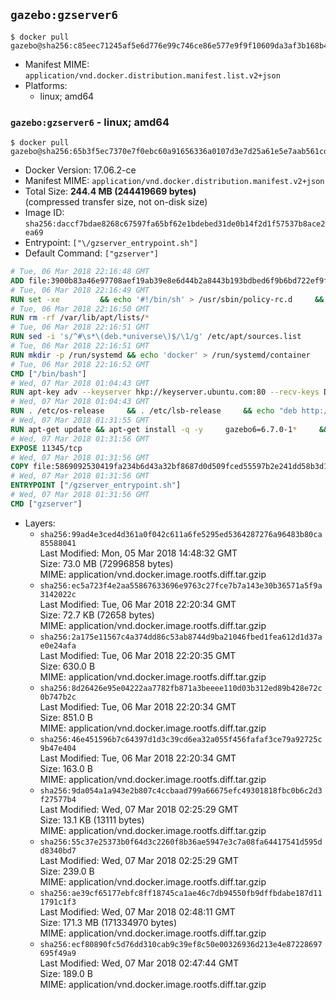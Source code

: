 ## `gazebo:gzserver6`

```console
$ docker pull gazebo@sha256:c85eec71245af5e6d776e99c746ce86e577e9f9f10609da3af3b168b47fc5920
```

-	Manifest MIME: `application/vnd.docker.distribution.manifest.list.v2+json`
-	Platforms:
	-	linux; amd64

### `gazebo:gzserver6` - linux; amd64

```console
$ docker pull gazebo@sha256:65b3f5ec7370e7f0ebc60a91656336a0107d3e7d25a61e5e7aab561cddd4e0c7
```

-	Docker Version: 17.06.2-ce
-	Manifest MIME: `application/vnd.docker.distribution.manifest.v2+json`
-	Total Size: **244.4 MB (244419669 bytes)**  
	(compressed transfer size, not on-disk size)
-	Image ID: `sha256:daccf7bdae8268c67597fa65bf62e1bdebed31de0b14f2d1f57537b8ace2ea69`
-	Entrypoint: `["\/gzserver_entrypoint.sh"]`
-	Default Command: `["gzserver"]`

```dockerfile
# Tue, 06 Mar 2018 22:16:48 GMT
ADD file:3900b83a46e97708aef19ab39e8e6d44b2a8443b193bdbed6f9b6bd722ef9f7f in / 
# Tue, 06 Mar 2018 22:16:49 GMT
RUN set -xe 		&& echo '#!/bin/sh' > /usr/sbin/policy-rc.d 	&& echo 'exit 101' >> /usr/sbin/policy-rc.d 	&& chmod +x /usr/sbin/policy-rc.d 		&& dpkg-divert --local --rename --add /sbin/initctl 	&& cp -a /usr/sbin/policy-rc.d /sbin/initctl 	&& sed -i 's/^exit.*/exit 0/' /sbin/initctl 		&& echo 'force-unsafe-io' > /etc/dpkg/dpkg.cfg.d/docker-apt-speedup 		&& echo 'DPkg::Post-Invoke { "rm -f /var/cache/apt/archives/*.deb /var/cache/apt/archives/partial/*.deb /var/cache/apt/*.bin || true"; };' > /etc/apt/apt.conf.d/docker-clean 	&& echo 'APT::Update::Post-Invoke { "rm -f /var/cache/apt/archives/*.deb /var/cache/apt/archives/partial/*.deb /var/cache/apt/*.bin || true"; };' >> /etc/apt/apt.conf.d/docker-clean 	&& echo 'Dir::Cache::pkgcache ""; Dir::Cache::srcpkgcache "";' >> /etc/apt/apt.conf.d/docker-clean 		&& echo 'Acquire::Languages "none";' > /etc/apt/apt.conf.d/docker-no-languages 		&& echo 'Acquire::GzipIndexes "true"; Acquire::CompressionTypes::Order:: "gz";' > /etc/apt/apt.conf.d/docker-gzip-indexes 		&& echo 'Apt::AutoRemove::SuggestsImportant "false";' > /etc/apt/apt.conf.d/docker-autoremove-suggests
# Tue, 06 Mar 2018 22:16:50 GMT
RUN rm -rf /var/lib/apt/lists/*
# Tue, 06 Mar 2018 22:16:51 GMT
RUN sed -i 's/^#\s*\(deb.*universe\)$/\1/g' /etc/apt/sources.list
# Tue, 06 Mar 2018 22:16:51 GMT
RUN mkdir -p /run/systemd && echo 'docker' > /run/systemd/container
# Tue, 06 Mar 2018 22:16:52 GMT
CMD ["/bin/bash"]
# Wed, 07 Mar 2018 01:04:43 GMT
RUN apt-key adv --keyserver hkp://keyserver.ubuntu.com:80 --recv-keys D2486D2DD83DB69272AFE98867170598AF249743
# Wed, 07 Mar 2018 01:04:43 GMT
RUN . /etc/os-release     && . /etc/lsb-release     && echo "deb http://packages.osrfoundation.org/gazebo/$ID-stable $DISTRIB_CODENAME main" > /etc/apt/sources.list.d/gazebo-latest.list
# Wed, 07 Mar 2018 01:31:55 GMT
RUN apt-get update && apt-get install -q -y     gazebo6=6.7.0-1*     && rm -rf /var/lib/apt/lists/*
# Wed, 07 Mar 2018 01:31:56 GMT
EXPOSE 11345/tcp
# Wed, 07 Mar 2018 01:31:56 GMT
COPY file:5869092530419fa234b6d43a32bf8687d0d509fced55597b2e241dd58b3d1335 in / 
# Wed, 07 Mar 2018 01:31:56 GMT
ENTRYPOINT ["/gzserver_entrypoint.sh"]
# Wed, 07 Mar 2018 01:31:56 GMT
CMD ["gzserver"]
```

-	Layers:
	-	`sha256:99ad4e3ced4d361a0f042c611a6fe5295ed5364287276a96483b80ca85588041`  
		Last Modified: Mon, 05 Mar 2018 14:48:32 GMT  
		Size: 73.0 MB (72996858 bytes)  
		MIME: application/vnd.docker.image.rootfs.diff.tar.gzip
	-	`sha256:ec5a723f4e2aa55867633696e9763c27fce7b7a143e30b36571a5f9a3142022c`  
		Last Modified: Tue, 06 Mar 2018 22:20:34 GMT  
		Size: 72.7 KB (72658 bytes)  
		MIME: application/vnd.docker.image.rootfs.diff.tar.gzip
	-	`sha256:2a175e11567c4a374dd86c53ab8744d9ba21046fbed1fea612d1d37ae0e24afa`  
		Last Modified: Tue, 06 Mar 2018 22:20:35 GMT  
		Size: 630.0 B  
		MIME: application/vnd.docker.image.rootfs.diff.tar.gzip
	-	`sha256:8d26426e95e04222aa7782fb871a3beeee110d03b312ed89b428e72c0b747b2c`  
		Last Modified: Tue, 06 Mar 2018 22:20:34 GMT  
		Size: 851.0 B  
		MIME: application/vnd.docker.image.rootfs.diff.tar.gzip
	-	`sha256:46e451596b7c64397d1d3c39cd6ea32a055f456fafaf3ce79a92725c9b47e404`  
		Last Modified: Tue, 06 Mar 2018 22:20:34 GMT  
		Size: 163.0 B  
		MIME: application/vnd.docker.image.rootfs.diff.tar.gzip
	-	`sha256:9da054a1a943e2b807c4ccbaad799a66675efc49301818fbc0b6c2d3f27577b4`  
		Last Modified: Wed, 07 Mar 2018 02:25:29 GMT  
		Size: 13.1 KB (13111 bytes)  
		MIME: application/vnd.docker.image.rootfs.diff.tar.gzip
	-	`sha256:55c37e25373b0f64d3c2260f8b36ae5947e3c7a08fa64417541d595dd8340bd7`  
		Last Modified: Wed, 07 Mar 2018 02:25:29 GMT  
		Size: 239.0 B  
		MIME: application/vnd.docker.image.rootfs.diff.tar.gzip
	-	`sha256:ae39cf65177ebfc8ff18745ca1ae46c7db94550fb9dffbdabe187d111791c1f3`  
		Last Modified: Wed, 07 Mar 2018 02:48:11 GMT  
		Size: 171.3 MB (171334970 bytes)  
		MIME: application/vnd.docker.image.rootfs.diff.tar.gzip
	-	`sha256:ecf80890fc5d76dd310cab9c39ef8c50e00326936d213e4e87228697695f49a9`  
		Last Modified: Wed, 07 Mar 2018 02:47:44 GMT  
		Size: 189.0 B  
		MIME: application/vnd.docker.image.rootfs.diff.tar.gzip
